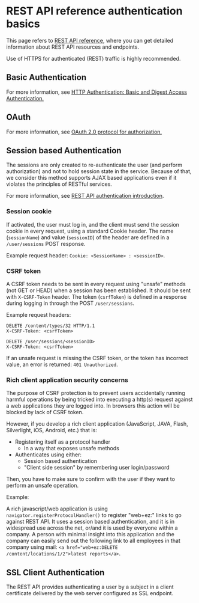 # REST API reference authentication basics

This page refers to [REST API reference](https://doc.ezplatform.com/rest-api-reference), where you can get detailed information about
REST API resources and endpoints.

Use of HTTPS for authenticated (REST) traffic is highly recommended.

## Basic Authentication

For more information, see [HTTP Authentication: Basic and Digest Access Authentication.](http://tools.ietf.org/html/rfc2617)

## OAuth

For more information, see [OAuth 2.0 protocol for authorization.](https://oauth.net/2/)

## Session based Authentication

The sessions are only created to re-authenticate the user (and perform authorization) and not to hold session state in the service.
Because of that, we consider this method supports AJAX based applications even if it violates the principles of RESTful services.

For more information, see [REST API authentication introduction](general_rest_usage.md#rest-api-authentication).

### Session cookie

If activated, the user must log in, and the client must send the session cookie in every request, using a standard Cookie header.
The name (`sessionName`) and value (`sessionID`) of the header are defined  in a `/user/sessions` POST response.

Example request header: `Cookie: <SessionName> : <sessionID>`.

### CSRF token

A CSRF token needs to be sent in every request using "unsafe" methods (not GET or HEAD) when a session has been established.
It should be sent with `X-CSRF-Token` header.
The token (`csrfToken`) is defined in a response during logging in through the POST `/user/sessions`.

Example request headers:

```
DELETE /content/types/32 HTTP/1.1
X-CSRF-Token: <csrfToken>
```

```
DELETE /user/sessions/<sessionID>
X-CSRF-Token: <csrfToken>
```

If an unsafe request is missing the CSRF token, or the token has incorrect value, an error is returned: `401 Unauthorized`.

### Rich client application security concerns

The purpose of CSRF protection is to prevent users accidentally running harmful operations by being tricked into executing a http(s) request against a web applications they are logged into.
In browsers this action will be blocked by lack of CSRF token.

However, if you develop a rich client application (JavaScript, JAVA, Flash, Silverlight, iOS, Android, etc.) that is:

- Registering itself as a protocol handler
    - In a way that exposes unsafe methods
- Authenticates using either:
    - Session based authentication
    - "Client side session" by remembering user login/password

Then, you have to make sure to confirm with the user if they want to perform an unsafe operation.

Example: 

A rich javascript/web application is using `navigator.registerProtocolHandler()` to register "web+ez:" links to go against REST API.
It uses a session based authentication, and it is in widespread use across the net, or/and it is used by everyone within a company.
A person with minimal insight into this application and the company can easily send out the following link to all employees in that company using mail: 
`<a href="web+ez:DELETE /content/locations/1/2">latest reports</a>`.

## SSL Client Authentication

The REST API provides authenticating a user by a subject in a client certificate delivered by the web server configured as SSL endpoint.
